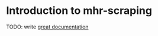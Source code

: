 # Introduction to mhr-scraping

TODO: write [great documentation](http://jacobian.org/writing/what-to-write/)

